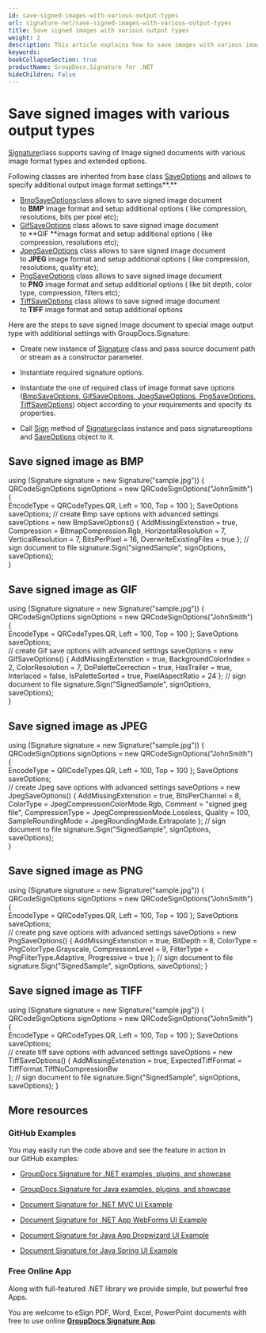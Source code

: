 ```yaml
---
id: save-signed-images-with-various-output-types
url: signature-net/save-signed-images-with-various-output-types
title: Save signed images with various output types
weight: 2
description: This article explains how to save images with various image format types.
keywords: 
bookCollapseSection: true
productName: GroupDocs.Signature for .NET
hideChildren: False
---
```


# Save signed images with various output types

[Signature](https://apireference.groupdocs.com/net/signature/groupdocs.signature/signature)class supports saving of Image signed documents with various image format types and extended options.

Following classes are inherited from base class [SaveOptions](https://apireference.groupdocs.com/net/signature/groupdocs.signature.options/saveoptions) and allows to specify additional output image format settings**.**

*   [BmpSaveOptions](https://apireference.groupdocs.com/net/signature/groupdocs.signature.options/bmpsaveoptions)class allows to save signed image document to **BMP** image format and setup additional options ( like compression, resolutions, bits per pixel etc);
*   [GifSaveOptions](https://apireference.groupdocs.com/net/signature/groupdocs.signature.options/gifsaveoptions) class allows to save signed image document to **GIF **image format and setup additional options ( like compression, resolutions etc);
*   [JpegSaveOptions](https://apireference.groupdocs.com/net/signature/groupdocs.signature.options/jpegsaveoptions) class allows to save signed image document to **JPEG** image format and setup additional options ( like compression, resolutions, quality etc);
*   [PngSaveOptions](https://apireference.groupdocs.com/net/signature/groupdocs.signature.options/pngsaveoptions) class allows to save signed image document to **PNG** image format and setup additional options ( like bit depth, color type, compression, filters etc);
*   [TiffSaveOptions](https://apireference.groupdocs.com/net/signature/groupdocs.signature.options/tiffsaveoptions) class allows to save signed image document to **TIFF** image format and setup additional options

Here are the steps to save signed Image document to special image output type with additional settings with GroupDocs.Signature:

*   Create new instance of [Signature](https://apireference.groupdocs.com/net/signature/groupdocs.signature/signature) class and pass source document path or stream as a constructor parameter.
    
*   Instantiate required signature options.
    
*   Instantiate the one of required class of image format save options ([BmpSaveOptions](https://apireference.groupdocs.com/net/signature/groupdocs.signature.options/bmpsaveoptions)[, ](https://apireference.groupdocs.com/net/signature/groupdocs.signature.options/tiffsaveoptions)[GifSaveOptions](https://apireference.groupdocs.com/net/signature/groupdocs.signature.options/gifsaveoptions)[, ](https://apireference.groupdocs.com/net/signature/groupdocs.signature.options/tiffsaveoptions)[JpegSaveOptions](https://apireference.groupdocs.com/net/signature/groupdocs.signature.options/jpegsaveoptions)[, ](https://apireference.groupdocs.com/net/signature/groupdocs.signature.options/tiffsaveoptions)[PngSaveOptions](https://apireference.groupdocs.com/net/signature/groupdocs.signature.options/pngsaveoptions)[, TiffSaveOptions](https://apireference.groupdocs.com/net/signature/groupdocs.signature.options/tiffsaveoptions)) object according to your requirements and specify its properties.  
    
*   Call [Sign](https://apireference.groupdocs.com/net/signature/groupdocs.signature/signature/methods/sign) method of [Signature](https://apireference.groupdocs.com/net/signature/groupdocs.signature/signature)class instance and pass signatureoptions and [SaveOptions](https://apireference.groupdocs.com/net/signature/groupdocs.signature.options/saveoptions) object to it.
    

  

## Save signed image as BMP

using (Signature signature = new Signature("sample.jpg"))
{   
    QRCodeSignOptions signOptions = new QRCodeSignOptions("JohnSmith")
    {                    
        EncodeType = QRCodeTypes.QR, Left = 100, Top = 100
    };
    SaveOptions saveOptions;
    // create Bmp save options with advanced settings
    saveOptions = new BmpSaveOptions()
    {
        AddMissingExtenstion = true,
        Compression = BitmapCompression.Rgb,
        HorizontalResolution = 7,
        VerticalResolution = 7,
        BitsPerPixel = 16,
        OverwriteExistingFiles = true
    };
    // sign document to file
    signature.Sign("signedSample", signOptions, saveOptions);    
}

## Save signed image as GIF

using (Signature signature = new Signature("sample.jpg"))
{   
    QRCodeSignOptions signOptions = new QRCodeSignOptions("JohnSmith")
    {                    
        EncodeType = QRCodeTypes.QR, Left = 100, Top = 100
    };
    SaveOptions saveOptions;    
    // create Gif save options with advanced settings
    saveOptions = new GifSaveOptions()
    {
        AddMissingExtenstion = true,
        BackgroundColorIndex = 2,
        ColorResolution = 7,
        DoPaletteCorrection = true,
        HasTrailer = true,
        Interlaced = false,
        IsPaletteSorted = true,
        PixelAspectRatio = 24
    };
    // sign document to file
    signature.Sign("SignedSample", signOptions, saveOptions);    
}

## Save signed image as JPEG

using (Signature signature = new Signature("sample.jpg"))
{   
    QRCodeSignOptions signOptions = new QRCodeSignOptions("JohnSmith")
    {                    
        EncodeType = QRCodeTypes.QR, Left = 100, Top = 100
    };
    SaveOptions saveOptions;   
    // create Jpeg save options with advanced settings
    saveOptions = new JpegSaveOptions()
    {
        AddMissingExtenstion = true,
        BitsPerChannel = 8,
        ColorType = JpegCompressionColorMode.Rgb,
        Comment = "signed jpeg file",
        CompressionType = JpegCompressionMode.Lossless,
        Quality = 100,
        SampleRoundingMode = JpegRoundingMode.Extrapolate
    };
    // sign document to file
    signature.Sign("SignedSample", signOptions, saveOptions);    
}

## Save signed image as PNG

using (Signature signature = new Signature("sample.jpg"))
{   
    QRCodeSignOptions signOptions = new QRCodeSignOptions("JohnSmith")
    {                    
        EncodeType = QRCodeTypes.QR, Left = 100, Top = 100
    };
    SaveOptions saveOptions;    
    // create png save options with advanced settings
    saveOptions = new PngSaveOptions()
    {
        AddMissingExtenstion = true,
        BitDepth = 8,
        ColorType = PngColorType.Grayscale,
        CompressionLevel = 9,
        FilterType = PngFilterType.Adaptive,
        Progressive = true
    };
    // sign document to file
    signature.Sign("SignedSample", signOptions, saveOptions);
}

## Save signed image as TIFF

using (Signature signature = new Signature("sample.jpg"))
{   
    QRCodeSignOptions signOptions = new QRCodeSignOptions("JohnSmith")
    {                    
        EncodeType = QRCodeTypes.QR, Left = 100, Top = 100
    };
    SaveOptions saveOptions;    
    // create tiff save options with advanced settings
    saveOptions = new TiffSaveOptions()
    {
        AddMissingExtenstion = true,
        ExpectedTiffFormat = TiffFormat.TiffNoCompressionBw                    
    };
    // sign document to file
    signature.Sign("SignedSample", signOptions, saveOptions);
}

## More resources

### GitHub Examples 

You may easily run the code above and see the feature in action in our GitHub examples:

*   [GroupDocs.Signature for .NET examples, plugins, and showcase](https://github.com/groupdocs-signature/GroupDocs.Signature-for-.NET)
    
*   [GroupDocs.Signature for Java examples, plugins, and showcase](https://github.com/groupdocs-signature/GroupDocs.Signature-for-Java)
    
*   [Document Signature for .NET MVC UI Example](https://github.com/groupdocs-signature/GroupDocs.Signature-for-.NET-MVC) 
    
*   [Document Signature for .NET App WebForms UI Example](https://github.com/groupdocs-signature/GroupDocs.Signature-for-.NET-WebForms)
    
*   [Document Signature for Java App Dropwizard UI Example](https://github.com/groupdocs-signature/GroupDocs.Signature-for-Java-Dropwizard)
    
*   [Document Signature for Java Spring UI Example](https://github.com/groupdocs-signature/GroupDocs.Signature-for-Java-Spring)
    

### Free Online App 

Along with full-featured .NET library we provide simple, but powerful free Apps.

You are welcome to eSign PDF, Word, Excel, PowerPoint documents with free to use online **[GroupDocs Signature App](https://products.groupdocs.app/signature)**.


